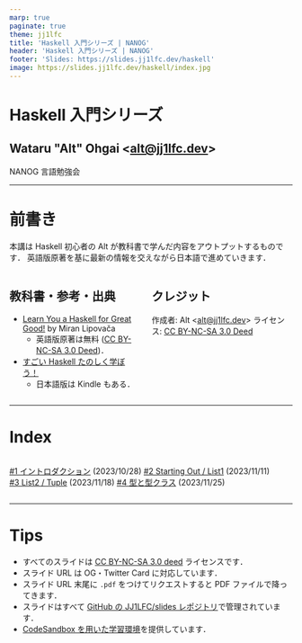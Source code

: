 ```yaml
---
marp: true
paginate: true
theme: jj1lfc
title: 'Haskell 入門シリーズ | NANOG'
header: 'Haskell 入門シリーズ | NANOG'
footer: 'Slides: https://slides.jj1lfc.dev/haskell'
image: https://slides.jj1lfc.dev/haskell/index.jpg
---
```


# Haskell 入門シリーズ

## Wataru "Alt" Ohgai \<<alt@jj1lfc.dev>\>

NANOG 言語勉強会

---

# 前書き

本講は Haskell 初心者の Alt が教科書で学んだ内容をアウトプットするものです．
英語版原著を基に最新の情報を交えながら日本語で進めていきます．

<div class='columns'>
<div>

## 教科書・参考・出典

- [Learn You a Haskell for Great Good!](http://learnyouahaskell.com) by Miran Lipovača
  - 英語版原著は無料 ([CC BY-NC-SA 3.0 Deed](https://creativecommons.org/licenses/by-nc-sa/3.0/))．
- [すごい Haskell たのしく学ぼう！](https://www.amazon.co.jp/dp/B009RO80XY)
  - 日本語版は Kindle もある．

</div>
<div>

## クレジット

作成者: Alt \<<alt@jj1lfc.dev>\>
ライセンス: [CC BY-NC-SA 3.0 Deed](https://creativecommons.org/licenses/by-nc-sa/3.0/)

</div>
</div>

---

# Index

<div class='columns'>
<div>

[#1 イントロダクション](https://slides.jj1lfc.dev/haskell/1) (2023/10/28)
[#2 Starting Out / List1](https://slides.jj1lfc.dev/haskell/2) (2023/11/11)
[#3 List2 / Tuple](https://slides.jj1lfc.dev/haskell/3) (2023/11/18)
[#4 型と型クラス](https://slides.jj1lfc.dev/haskell/4) (2023/11/25)

</div>
<div>

</div>
</div>

---

# Tips

- すべてのスライドは [CC BY-NC-SA 3.0 deed](https://creativecommons.org/licenses/by-nc-sa/3.0/) ライセンスです．
- スライド URL は OG・Twitter Card に対応しています．
- スライド URL 末尾に `.pdf` をつけてリクエストすると
  PDF ファイルで降ってきます．
- スライドはすべて [GitHub の JJ1LFC/slides レポジトリ](https://github.com/JJ1LFC/slides)で管理されています．
- [CodeSandbox を用いた学習環境](https://github.com/nandemonai-nog/learn-haskell)を提供しています．
